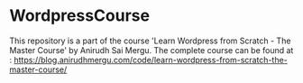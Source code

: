 # WordpressCourse
This repository is a part of the course 'Learn Wordpress from Scratch - The Master Course' by Anirudh Sai Mergu. The complete course can be found at : https://blog.anirudhmergu.com/code/learn-wordpress-from-scratch-the-master-course/
